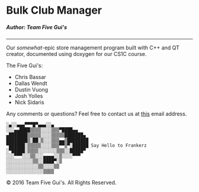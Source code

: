 # Bulk Club Manager

#####  Author: Team Five Gui's
------

Our *somewhat*-epic store management program built with C++ and QT creator, documented using doxygen for our CS1C course.


The Five Gui's:
* Chris Bassar
* Dallas Wendt
* Dustin Vuong
* Josh Yolles
* Nick Sidaris


Any comments or questions? Feel free to contact us at [this](mailto:josh@whaicehockey.com) email address.

    ░▄░░▄▄▄▀▀▀█▀▄▄▄░░▄
    ░░░▄▄████▒▒▒▒░░░░▒▒▒▀████▄▄
    ▄███████▒▒▒▒▒░░░░▒▒▒▒▒███████▄
    ████████▒░██░▒░░░▒▒▒▄▄▒████████
    ▀██████░▒▒▒▒▒░░░░▒▒▒▀▀▒▀░██████ Say Hello to Frankerz
    ░▀█████░▒▒▒▒░░░░░░░▒▒▒░░█████▀
    ░░░▀▀▀░░░▒▒░░░▄▄▄▄░░▒░░░░▀▀▀
    ░░░░░░░░░░▒▒░░████▀░▒
    ░░░░░░░░░░░░▒▒░░░░▒▒
    ░░░░░░░░░░░░░░▒▒▒▒


&copy; 2016 Team Five Gui's. All Rights Reserved.
